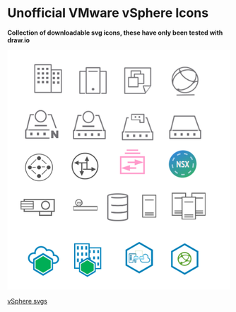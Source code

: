 # Unofficial VMware vSphere Icons

**Collection of downloadable svg icons, these have only been tested with draw.io**


![This is an image](/docs/assets/images/vmware_icons.png)

[vSphere svgs](https://github.com/raoconnor/vmware-icons)
